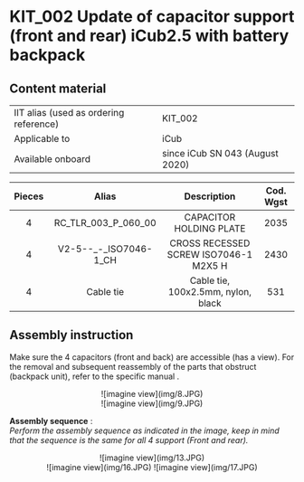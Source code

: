 # KIT_002 Update of capacitor support (front and rear) iCub2.5 with battery backpack

## Content material

|       |       	          |
|   :--- |    :-----------           |
|    IIT alias (used as ordering reference)| KIT_002  |
|    Applicable to|iCub| 
|Available onboard |since iCub SN 043 (August 2020)|


|  Pieces |     Alias    	        |          Description                        |  Cod. Wgst |
|   :---: |    :-----------:      |     :---:                                   |   :---:   |
|    4   | RC_TLR_003_P_060_00    |CAPACITOR HOLDING PLATE                      | 2035 |
|    4   | V2-5--_-_ISO7046-1_CH   |CROSS RECESSED SCREW ISO7046-1 M2X5 H        |2430|
|    4   |Cable tie               |    Cable tie, 100x2.5mm, nylon, black        |531|


## Assembly instruction

Make sure the 4 capacitors (front and back) are accessible (has a view). For the removal and subsequent reassembly of the parts that obstruct (backpack unit), refer to the specific manual .<br>
<center> ![imagine view](img/8.JPG) </center>
<center> ![imagine view](img/9.JPG) </center>
     
**Assembly sequence** :<br>
*Perform the assembly sequence as indicated in the image, keep in mind that the sequence is the same for all 4 support (Front and rear).*<br>
<center> ![imagine view](img/13.JPG) </center>

<center> ![imagine view](img/16.JPG) ![imagine view](img/17.JPG)  </center>
